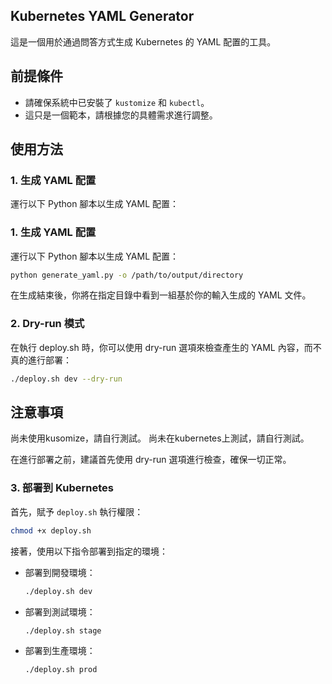 ## Kubernetes YAML Generator

這是一個用於通過問答方式生成 Kubernetes 的 YAML 配置的工具。

## 前提條件

- 請確保系統中已安裝了 `kustomize` 和 `kubectl`。
- 這只是一個範本，請根據您的具體需求進行調整。

## 使用方法

### 1. 生成 YAML 配置

運行以下 Python 腳本以生成 YAML 配置：


### 1. 生成 YAML 配置

運行以下 Python 腳本以生成 YAML 配置：

```bash
python generate_yaml.py -o /path/to/output/directory
```
在生成結束後，你將在指定目錄中看到一組基於你的輸入生成的 YAML 文件。

### 2. Dry-run 模式
在執行 deploy.sh 時，你可以使用 dry-run 選項來檢查產生的 YAML 內容，而不真的進行部署：
```bash
./deploy.sh dev --dry-run
```

## 注意事項
尚未使用kusomize，請自行測試。
尚未在kubernetes上測試，請自行測試。

在進行部署之前，建議首先使用 dry-run 選項進行檢查，確保一切正常。



### 3. 部署到 Kubernetes

首先，賦予 `deploy.sh` 執行權限：

```bash
chmod +x deploy.sh
```

接著，使用以下指令部署到指定的環境：

- 部署到開發環境：

  ```bash
  ./deploy.sh dev
  ```

- 部署到測試環境：

  ```bash
  ./deploy.sh stage
  ```

- 部署到生產環境：

  ```bash
  ./deploy.sh prod
  ```
